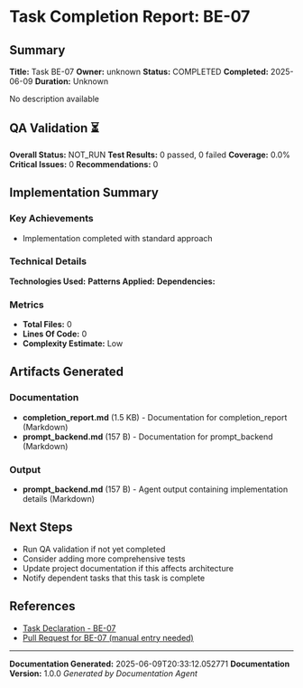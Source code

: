 # Task Completion Report: BE-07

## Summary
**Title:** Task BE-07
**Owner:** unknown
**Status:** COMPLETED
**Completed:** 2025-06-09
**Duration:** Unknown

No description available

## QA Validation ⏳
**Overall Status:** NOT_RUN
**Test Results:** 0 passed, 0 failed
**Coverage:** 0.0%
**Critical Issues:** 0
**Recommendations:** 0

## Implementation Summary

### Key Achievements
- Implementation completed with standard approach

### Technical Details
**Technologies Used:** 
**Patterns Applied:** 
**Dependencies:** 

### Metrics
- **Total Files:** 0
- **Lines Of Code:** 0
- **Complexity Estimate:** Low

## Artifacts Generated


### Documentation
- **completion_report.md** (1.5 KB) - Documentation for completion_report (Markdown)
- **prompt_backend.md** (157 B) - Documentation for prompt_backend (Markdown)

### Output
- **prompt_backend.md** (157 B) - Agent output containing implementation details (Markdown)

## Next Steps
- Run QA validation if not yet completed
- Consider adding more comprehensive tests
- Update project documentation if this affects architecture
- Notify dependent tasks that this task is complete

## References
- [Task Declaration - BE-07](outputs/BE-07/task_declaration.json)
- [Pull Request for BE-07 (manual entry needed)](https://github.com/artesanato-shop/artesanato-ecommerce/pulls?q=BE-07)

---
**Documentation Generated:** 2025-06-09T20:33:12.052771
**Documentation Version:** 1.0.0
*Generated by Documentation Agent*
